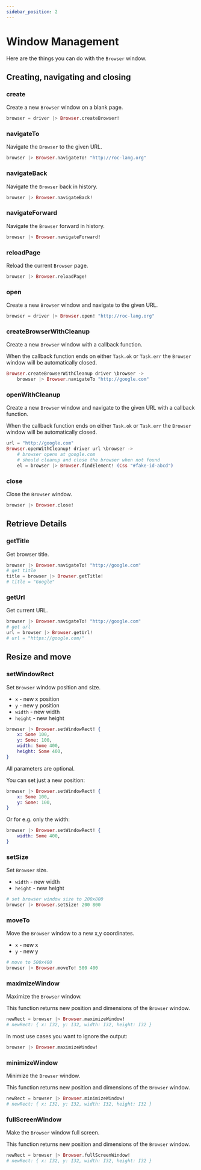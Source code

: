 ```yaml
---
sidebar_position: 2
---
```


# Window Management

Here are the things you can do with the `Browser` window.

## Creating, navigating and closing

### create

Create a new `Browser` window on a blank page.

```elixir
browser = driver |> Browser.createBrowser!
```

### navigateTo

Navigate the `Browser` to the given URL.

```elixir
browser |> Browser.navigateTo! "http://roc-lang.org"
```

### navigateBack

Navigate the `Browser` back in history.

```elixir
browser |> Browser.navigateBack!
```

### navigateForward

Navigate the `Browser` forward in history.

```elixir
browser |> Browser.navigateForward!
```

### reloadPage

Reload the current `Browser` page.

```elixir
browser |> Browser.reloadPage!
```

### open

Create a new `Browser` window and navigate to the given URL.

```elixir
browser = driver |> Browser.open! "http://roc-lang.org"
```

### createBrowserWithCleanup

Create a new `Browser` window with a callback function.

When the callback function ends on either `Task.ok` or `Task.err`
the `Browser` window will be automatically closed.

```elixir
Browser.createBrowserWithCleanup driver \browser ->
    browser |> Browser.navigateTo "http://google.com"
```

### openWithCleanup

Create a new `Browser` window and navigate to the given URL
with a callback function.

When the callback function ends on either `Task.ok` or `Task.err`
the `Browser` window will be automatically closed.

```elixir
url = "http://google.com"
Browser.openWithCleanup! driver url \browser ->
    # browser opens at google.com
    # should cleanup and close the browser when not found
    el = browser |> Browser.findElement! (Css "#fake-id-abcd")
```

### close

Close the `Browser` window.

```elixir
browser |> Browser.close!
```

## Retrieve Details

### getTitle

Get browser title.

```elixir
browser |> Browser.navigateTo! "http://google.com"
# get title
title = browser |> Browser.getTitle!
# title = "Google"
```

### getUrl

Get current URL.

```elixir
browser |> Browser.navigateTo! "http://google.com"
# get url
url = browser |> Browser.getUrl!
# url = "https://google.com/"
```

## Resize and move

### setWindowRect

Set `Browser` window position and size.

- `x` - new x position
- `y` - new y position
- `width` - new width
- `height` - new height

```elixir
browser |> Browser.setWindowRect! {
    x: Some 100,
    y: Some: 100,
    width: Some 400,
    height: Some 400,
}
```

All parameters are optional.

You can set just a new position:

```elixir
browser |> Browser.setWindowRect! {
    x: Some 100,
    y: Some: 100,
}
```

Or for e.g. only the width:

```elixir
browser |> Browser.setWindowRect! {
    width: Some 400,
}
```

### setSize

Set `Browser` size.

- `width` - new width
- `height` - new height

```elixir
# set browser window size to 200x800
browser |> Browser.setSize! 200 800
```

### moveTo

Move the `Browser` window to a new x,y coordinates.

- `x` - new x
- `y` - new y

```elixir
# move to 500x400
browser |> Browser.moveTo! 500 400
```

### maximizeWindow

Maximize the `Browser` window.

This function returns new position and dimensions of the `Browser` window.

```elixir
newRect = browser |> Browser.maximizeWindow!
# newRect: { x: I32, y: I32, width: I32, height: I32 }
```

In most use cases you want to ignore the output:

```elixir
browser |> Browser.maximizeWindow!
```

### minimizeWindow

Minimize the `Browser` window.

This function returns new position and dimensions of the `Browser` window.

```elixir
newRect = browser |> Browser.minimizeWindow!
# newRect: { x: I32, y: I32, width: I32, height: I32 }
```

### fullScreenWindow

Make the `Browser` window full screen.

This function returns new position and dimensions of the `Browser` window.

```elixir
newRect = browser |> Browser.fullScreenWindow!
# newRect: { x: I32, y: I32, width: I32, height: I32 }
```
